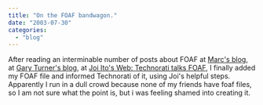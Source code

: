 ```yaml
---
title: "On the FOAF bandwagon."
date: "2003-07-30"
categories: 
  - "blog"
---
```


After reading an interminable number of posts about FOAF at [Marc's blog](http://blogs.it/0100198/), at [Gary Turner's blog](http://weblog.garyturner.net/2003_07_01_archive.html#105916401783525110), at [Joi Ito's Web: Technorati talks FOAF](http://joi.ito.com/archives/2003/07/21/technorati_talks_foaf.html "Joi Ito's Web: Technorati talks FOAF"), I finally added my FOAF file and informed Technorati of it, using Joi's helpful steps. Apparently I run in a dull crowd because none of my friends have foaf files, so I am not sure what the point is, but i was feeling shamed into creating it.
